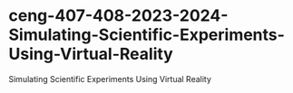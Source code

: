 # ceng-407-408-2023-2024-Simulating-Scientific-Experiments-Using-Virtual-Reality
Simulating Scientific Experiments Using Virtual Reality
